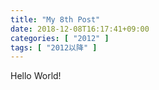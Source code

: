 ```yaml
---
title: "My 8th Post"
date: 2018-12-08T16:17:41+09:00
categories: [ "2012" ]
tags: [ "2012以降" ]
---
```


Hello World!
